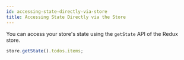 ```yaml
---
id: accessing-state-directly-via-store
title: Accessing State Directly via the Store
---
```



You can access your store's state using the `getState` API of the Redux store.

```javascript
store.getState().todos.items;
```